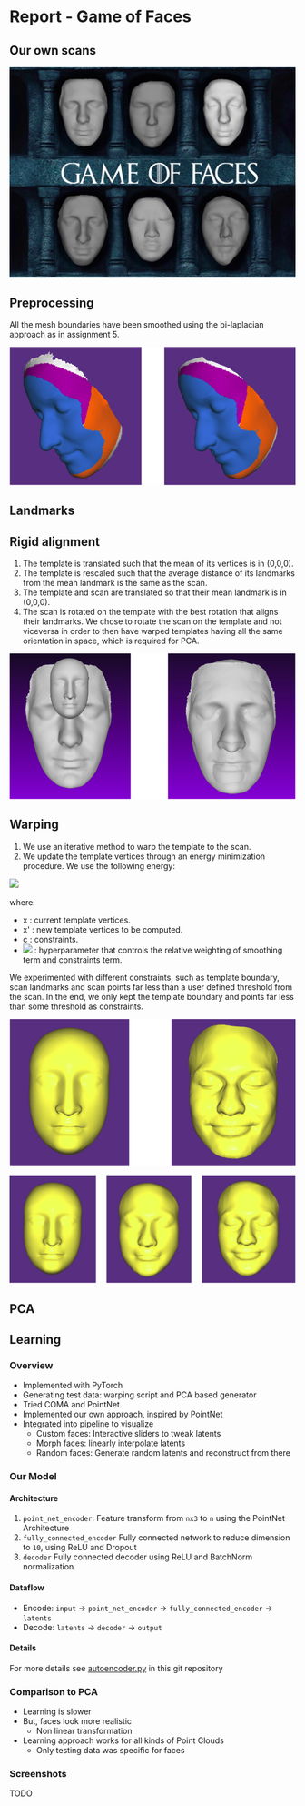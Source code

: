 # Report - Game of Faces

## Our own scans

![wall](screenshots/got.png)

## Preprocessing

All the mesh boundaries have been smoothed using the bi-laplacian approach as in assignment 5.

![Preprocessing](screenshots/smooth.png)

## Landmarks

## Rigid alignment

1) The template is translated such that the mean of its vertices is in (0,0,0).
2) The template is rescaled such that the average distance of its landmarks from the mean landmark is the same as the scan.
3) The template and scan are translated so that their mean landmark is in (0,0,0).
4) The scan is rotated on the template with the best rotation that aligns their landmarks. We chose to rotate the scan on the template and not viceversa in order to then have warped templates having all the same orientation in space, which is required for PCA.

![Alignment](screenshots/alignment.png)

## Warping

1) We use an iterative method to warp the template to the scan.
2) We update the template vertices through an energy minimization procedure. We use the following energy:

<img src="https://latex.codecogs.com/svg.latex?E_{warp}=||Lx'-Lx||^2+\lambda||\operatorname{Id}_{constr}x'-c||^2" />

where:
* x : current template vertices.
* x' : new template vertices to be computed.
* c : constraints.
* <img src="https://latex.codecogs.com/svg.latex?\lambda" /> : hyperparameter that controls the relative weighting of smoothing term and constraints term.

We experimented with different constraints, such as template boundary, scan landmarks and scan points far less than a user defined threshold from the scan. In the end, we only kept the template boundary and points far less than some threshold as constraints.

![warping](screenshots/warp1.png)

![warping](screenshots/warp2.png)

## PCA



## Learning

### Overview
- Implemented with PyTorch
- Generating test data: warping script and PCA based generator 
- Tried COMA and PointNet
- Implemented our own approach, inspired by PointNet
- Integrated into pipeline to visualize
  - Custom faces: Interactive sliders to tweak latents
  - Morph faces: linearly interpolate latents
  - Random faces: Generate random latents and reconstruct from there

### Our Model

#### Architecture

1. `point_net_encoder`: Feature transform from `nx3` to `n` using the PointNet Architecture
2. `fully_connected_encoder` Fully connected network to reduce dimension to `10`, using ReLU and Dropout
3. `decoder` Fully connected decoder using ReLU and BatchNorm normalization

#### Dataflow
- Encode: `input` -> `point_net_encoder` -> `fully_connected_encoder` -> `latents`
- Decode: `latents` -> `decoder` -> `output` 

#### Details
For more details see [autoencoder.py](./learning/model/autoencoder.py) in this git repository

### Comparison to PCA

- Learning is slower
- But, faces look more realistic
  - Non linear transformation
- Learning approach works for all kinds of Point Clouds
  - Only testing data was specific for faces

### Screenshots

TODO
